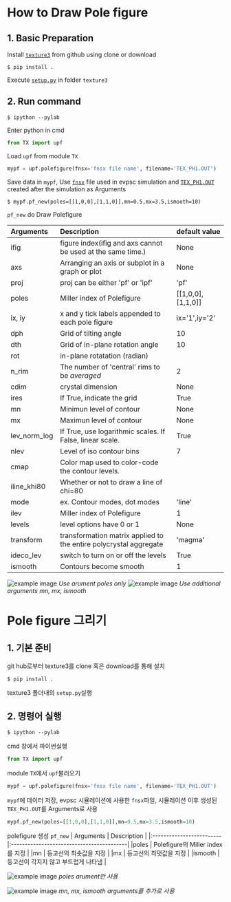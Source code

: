 # How to Draw Pole figure

## 1. Basic Preparation
Install [`texture3`](https://github.com/youngung/texture3) from github using clone or download
```shell
$ pip install .
```
Execute [```setup.py```](setup.py) in folder `texture3`

## 2. Run command
```shell
$ ipython --pylab
```
Enter python in cmd
```python
from TX import upf
```
Load ```upf``` from module ```TX```
```python
mypf = upf.polefigure(fnsx='fnsx file name', filename='TEX_PH1.OUT')
```


Save data in `mypf`,
Use [`fnsx`](README/F_voce.sx) file used in evpsc simulation and [`TEX_PH1.OUT`](README/TEX_PH1_5000.OUT) created after the simulation as Arguments
```
$ mypf.pf_new(poles=[[1,0,0],[1,1,0]],mn=0.5,mx=3.5,ismooth=10)
```
```pf_new``` do Draw Polefigure

| Arguments      |    Description                                                    | default value   |
|:---------------|:------------------------------------------------------------------|:----------------|
| ifig           | figure index(ifig and axs cannot be used at the same time.)       | None            |
| axs            | Arranging an axis or subplot in a graph or plot                   | None            |
| proj           | proj can be either 'pf' or 'ipf'                                  | 'pf'            |
| poles          | Miller index of Polefigure                                        |[[1,0,0],[1,1,0]]|
| ix, iy         | x and y tick labels appended to each pole figure                  | ix='1',iy='2'   | 
| dph            | Grid of tilting angle                                             | 10              |
| dth            | Grid of in-plane rotation angle                                   | 10              |
| rot            | in-plane rotatation (radian)                                      |                 |
| n_rim          | The number of 'central' rims to be *averaged*                     | 2               |
| cdim           | crystal dimension                                                 | None            |
| ires           | If True, indicate the grid                                        | True            |
| mn             | Minimun level of contour                                          | None            |
| mx             | Maximun level of contour                                          | None            |
| lev_norm_log   | If True, use logarithmic scales. If False, linear scale.          | True            |
| nlev           | Level of iso contour bins                                         | 7               |
| cmap           | Color map used to color-code the contour levels.                  |                 |
| iline_khi80    | Whether or not to draw a line of chi=80                           |                 |
| mode           | ex. Contour modes, dot modes                                      | 'line'          |
| ilev           | Miller index of Polefigure                                        | 1               |
| levels         | level options have 0 or 1                                         | None            |
| transform      | transformation matrix applied to the entire polycrystal aggregate | 'magma'         |
| ideco_lev      | switch to turn on or off the levels                               | True            |
| ismooth        | Contours become smooth                                            | 1               |

![example image](README/Figure_1.png)
*Use arument poles only*
![example image](README/Figure_2.png)
*Use additional arguments mn, mx, ismooth*








# Pole figure 그리기

## 1. 기본 준비
 git hub로부터 texture3를 clone 혹은 download를 통해 설치
```shell
$ pip install .
```
texture3 폴더내의 ```setup.py```실행
## 2. 명령어 실행
```shell
$ ipython --pylab
```
cmd 창에서 파이썬실행
```python
from TX import upf
```
module ```TX```에서 ```upf```불러오기
```python
mypf = upf.polefigure(fnsx='fnsx file name', filename='TEX_PH1.OUT')
```
```mypf```에 데이터 저장, evpsc 시뮬레이션에 사용한 ```fnsx```파일, 시뮬레이션 이후  생성된 ```TEX_PH1.OUT```를 Arguments로 사용
```python
mypf.pf_new(poles=[[1,0,0],[1,1,0]],mn=0.5,mx=3.5,ismooth=10)
```
polefigure 생성
```pf_new```
| Arguments                |    Description                            |
|:-------------------------|:------------------------------------------|
|poles                     | Polefigure의 Miller index를 지정           |
|mn                        | 등고선의 최솟값을 지정                      |
|mx                        | 등고선의 최댓값을 지정                      |
|ismooth                   | 등고선이 각지지 않고 부드럽게 나타냄         |

![example image](README/Figure_1.png)
*poles arument만 사용*

![example image](README/Figure_2.png)
*mn, mx, ismooth arguments를 추가로 사용*
